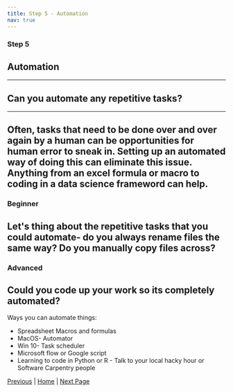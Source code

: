 ```yaml
---
title: Step 5 - Automation
nav: true
---
```


### Step 5
## Automation
---
## Can you automate any repetitive tasks? 
---
Often, tasks that need to be done over and over again by a human can be opportunities for human error to sneak in. Setting up an automated way of doing this can eliminate this issue. Anything from an excel formula or macro to coding in a data science frameword can help.
---
### Beginner
Let's thing about the repetitive tasks that you could automate- do you always rename files the same way? Do you manually copy files across?
---
### Advanced
Could you code up your work so its completely automated? 
---
Ways you can automate things:
* Spreadsheet Macros and formulas
* MacOS- Automator
* Win 10- Task scheduler
* Microsoft flow or Google script
* Learning to code in Python or R - Talk to your local hacky hour or Software Carpentry people

[Previous](https://guereslib.github.io/Reproducible-Research-Things/Step3FolderStruct) | [Home](https://guereslib.github.io/Reproducible-Research-Things/) | [Next Page](https://guereslib.github.io/Reproducible-Research-Things/Step5Version)
